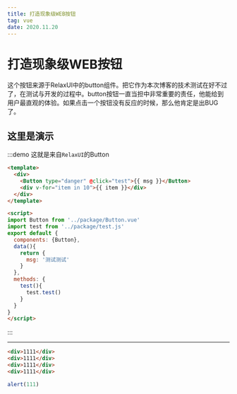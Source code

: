 ```yaml
---
title: 打造现象级WEB按钮
tag: vue
date: 2020.11.20
---
```


# 打造现象级WEB按钮
这个按钮来源于RelaxUI中的button组件。把它作为本次博客的技术测试在好不过了，在测试与开发的过程中。button按钮一直当担中非常重要的责任，他能给到用户最直观的体验。如果点击一个按钮没有反应的时候，那么他肯定是出BUG了。


## 这里是演示
:::demo 这就是来自`RelaxUI`的Button
``` html
<template>
  <div>
    <Button type="danger" @click="test">{{ msg }}</Button>
    <div v-for="item in 10">{{ item }}</div>
  </div>
</template>

<script>
import Button from '../package/Button.vue'
import test from '../package/test.js'
export default {
  components: {Button},
  data(){
    return {
      msg: '测试测试'
    }
  },
  methods: {
    test(){
      test.test()
    }
  }
}
</script>

```
:::

-----------

```html
<div>1111</div>
<div>1111</div>
<div>1111</div>
<div>1111</div>
```


```js
alert(111)
```